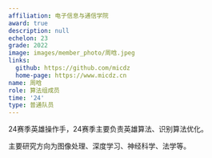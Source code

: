 ```yaml
---
affiliation: 电子信息与通信学院
award: true
description: null
echelon: 23
grade: 2022
image: images/member_photo/周晗.jpeg
links:
  github: https://github.com/micdz
  home-page: https://www.micdz.cn
name: 周晗
role: 算法组成员
time: '24'
type: 普通队员
---
```


24赛季英雄操作手，24赛季主要负责英雄算法、识别算法优化。

主要研究方向为图像处理、深度学习、神经科学、法学等。

